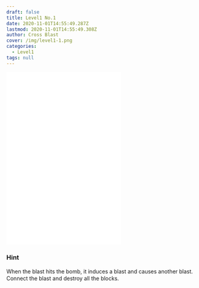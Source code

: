 ```yaml
---
draft: false
title: Level1 No.1
date: 2020-11-01T14:55:49.287Z
lastmod: 2020-11-01T14:55:49.308Z
author: Cross Blast
cover: /img/level1-1.png
categories:
  - Level1
tags: null
---
```

<iframe style="height: 450px;" src="//fervent-lumiere-0e0ee3.netlify.app/#/blast/level1-1" frameborder="0" scrolling="no" allowfullscreen=""></iframe>

### Hint

When the blast hits the bomb, it induces a blast and causes another blast.　\
Connect the blast and destroy all the blocks.